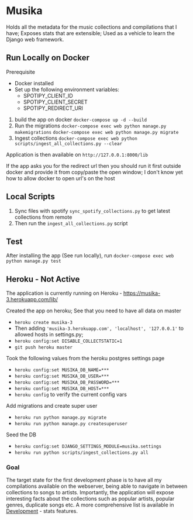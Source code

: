 # Musika
Holds all the metadata for the music collections and compilations that I have; Exposes stats that are extensible; Used as a vehicle to learn the Django web framework.

## Run Locally on Docker

Prerequisite
- Docker installed 
- Set up the following environment variables:
  - SPOTIPY_CLIENT_ID
  - SPOTIPY_CLIENT_SECRET
  - SPOTIPY_REDIRECT_URI

1. build the app on docker 
``` docker-compose up -d --build ```
2. Run the migrations
``` docker-compose exec web python manage.py makemigrations ```
``` docker-compose exec web python manage.py migrate ```
3. Ingest collections 
``` docker-compose exec web python scripts/ingest_all_collections.py --clear ```

Application is then available on `http://127.0.0.1:8000/lib`

If the app asks you for the redirect url then you should run it first outside docker 
and provide it from copy/paste the open window; I don't know yet how to allow docker to open url's on the host


## Local Scripts 
1. Sync files with spotify `sync_spotify_collections.py` to get latest collections from remote
2. Then run the `ingest_all_collections.py` script


## Test

After installing the app (See run locally), run
``` docker-compose exec web python manage.py test ```

## Heroku - Not Active 

The application is currently running on Heroku - https://musika-3.herokuapp.com/lib/

Created the app on heroku; See that you need to have all data on master
* ``` heroku create musika-3 ```
* Then adding ``` 'musika-3.herokuapp.com', 'localhost', '127.0.0.1' ``` to allowed hosts in settings.py;
* ``` heroku config:set DISABLE_COLLECTSTATIC=1 ```
* ``` git push heroku master ```

Took the following values from the heroku postgres settings page
* ``` heroku config:set MUSIKA_DB_NAME=*** ```
* ``` heroku config:set MUSIKA_DB_USER=*** ```
* ``` heroku config:set MUSIKA_DB_PASSWORD=*** ```
* ``` heroku config:set MUSIKA_DB_HOST=*** ```
* ``` heroku config ```  to verify  the current config vars

Add migrations and create super user
* ``` heroku run python manage.py migrate ```
* ``` heroku run python manage.py createsuperuser ```

Seed the DB
* ``` heroku config:set DJANGO_SETTINGS_MODULE=musika.settings ```
* ``` heroku run python scripts/ingest_collections.py all ```

### Goal
The target state for the first development phase is to have all my compilations available on the webserver,
being able to navigate in between collections to songs to artists. Importantly, the application will expose interesting facts about the collections such as popular artists, popular genres, duplicate songs etc.
A more comprehensive list is available in [Development](Development.md)  - stats features.

